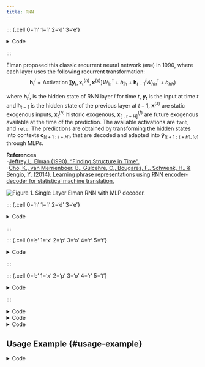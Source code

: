 ```yaml
---
title: RNN
---
```


::: {.cell 0=‘h’ 1=‘i’ 2=‘d’ 3=‘e’}

<details>
<summary>Code</summary>

``` python
%load_ext autoreload
%autoreload 2
```

</details>

:::

Elman proposed this classic recurrent neural network (`RNN`) in 1990,
where each layer uses the following recurrent transformation:
$$\mathbf{h}^{l}_{t} = \mathrm{Activation}([\mathbf{y}_{t},\mathbf{x}^{(h)}_{t},\mathbf{x}^{(s)}] W^{\intercal}_{ih} + b_{ih}  +  \mathbf{h}^{l}_{t-1} W^{\intercal}_{hh} + b_{hh})$$

where $\mathbf{h}^{l}_{t}$, is the hidden state of RNN layer $l$ for
time $t$, $\mathbf{y}_{t}$ is the input at time $t$ and
$\mathbf{h}_{t-1}$ is the hidden state of the previous layer at $t-1$,
$\mathbf{x}^{(s)}$ are static exogenous inputs, $\mathbf{x}^{(h)}_{t}$
historic exogenous, $\mathbf{x}^{(f)}_{[:t+H]}$ are future exogenous
available at the time of the prediction. The available activations are
`tanh`, and `relu`. The predictions are obtained by transforming the
hidden states into contexts $\mathbf{c}_{[t+1:t+H]}$, that are decoded
and adapted into $\mathbf{\hat{y}}_{[t+1:t+H],[q]}$ through MLPs.

**References**<br> -[Jeffrey L. Elman (1990). “Finding Structure in
Time”.](https://onlinelibrary.wiley.com/doiabs/10.1207/s15516709cog1402_1)<br>
-[Cho, K., van Merrienboer, B., Gülcehre, C., Bougares, F., Schwenk, H.,
& Bengio, Y. (2014). Learning phrase representations using RNN
encoder-decoder for statistical machine
translation.](http://arxiv.org/abs/1406.1078)<br>

![Figure 1. Single Layer Elman RNN with MLP
decoder.](imgs_models/rnn.png)

::: {.cell 0=‘h’ 1=‘i’ 2=‘d’ 3=‘e’}

<details>
<summary>Code</summary>

``` python
from nbdev.showdoc import show_doc
from neuralforecast.utils import generate_series
```

</details>

:::

::: {.cell 0=‘e’ 1=‘x’ 2=‘p’ 3=‘o’ 4=‘r’ 5=‘t’}

<details>
<summary>Code</summary>

``` python
from typing import Optional

import torch
import torch.nn as nn

from neuralforecast.losses.pytorch import MAE
from neuralforecast.common._base_recurrent import BaseRecurrent
from neuralforecast.common._modules import MLP
```

</details>

:::

::: {.cell 0=‘e’ 1=‘x’ 2=‘p’ 3=‘o’ 4=‘r’ 5=‘t’}

<details>
<summary>Code</summary>

``` python
class RNN(BaseRecurrent):
    """ RNN

    Multi Layer Elman RNN (RNN), with MLP decoder.
    The network has `tanh` or `relu` non-linearities, it is trained using 
    ADAM stochastic gradient descent. The network accepts static, historic 
    and future exogenous data.

    **Parameters:**<br>
    `h`: int, forecast horizon.<br>
    `input_size`: int, maximum sequence length for truncated train backpropagation. Default -1 uses all history.<br>
    `inference_input_size`: int, maximum sequence length for truncated inference. Default -1 uses all history.<br>
    `encoder_n_layers`: int=2, number of layers for the RNN.<br>
    `encoder_hidden_size`: int=200, units for the RNN's hidden state size.<br>
    `encoder_activation`: str=`tanh`, type of RNN activation from `tanh` or `relu`.<br>
    `encoder_bias`: bool=True, whether or not to use biases b_ih, b_hh within RNN units.<br>
    `encoder_dropout`: float=0., dropout regularization applied to RNN outputs.<br>
    `context_size`: int=10, size of context vector for each timestamp on the forecasting window.<br>
    `decoder_hidden_size`: int=200, size of hidden layer for the MLP decoder.<br>
    `decoder_layers`: int=2, number of layers for the MLP decoder.<br>
    `futr_exog_list`: str list, future exogenous columns.<br>
    `hist_exog_list`: str list, historic exogenous columns.<br>
    `stat_exog_list`: str list, static exogenous columns.<br>
    `loss`: PyTorch module, instantiated train loss class from [losses collection](https://nixtla.github.io/neuralforecast/losses.pytorch.html).<br>
    `valid_loss`: PyTorch module=`loss`, instantiated valid loss class from [losses collection](https://nixtla.github.io/neuralforecast/losses.pytorch.html).<br>
    `max_steps`: int=1000, maximum number of training steps.<br>
    `learning_rate`: float=1e-3, Learning rate between (0, 1).<br>
    `num_lr_decays`: int=-1, Number of learning rate decays, evenly distributed across max_steps.<br>
    `early_stop_patience_steps`: int=-1, Number of validation iterations before early stopping.<br>
    `val_check_steps`: int=100, Number of training steps between every validation loss check.<br>
    `batch_size`: int=32, number of differentseries in each batch.<br>
    `valid_batch_size`: int=None, number of different series in each validation and test batch.<br>
    `scaler_type`: str='robust', type of scaler for temporal inputs normalization see [temporal scalers](https://nixtla.github.io/neuralforecast/common.scalers.html).<br>
    `random_seed`: int=1, random_seed for pytorch initializer and numpy generators.<br>
    `num_workers_loader`: int=os.cpu_count(), workers to be used by `TimeSeriesDataLoader`.<br>
    `drop_last_loader`: bool=False, if True `TimeSeriesDataLoader` drops last non-full batch.<br>
    `alias`: str, optional,  Custom name of the model.<br>
    `**trainer_kwargs`: int,  keyword trainer arguments inherited from [PyTorch Lighning's trainer](https://pytorch-lightning.readthedocs.io/en/stable/api/pytorch_lightning.trainer.trainer.Trainer.html?highlight=trainer).<br>    
    """
    # Class attributes
    SAMPLING_TYPE = 'recurrent'

    def __init__(self,
                 h: int,
                 input_size: int = -1,
                 inference_input_size: int = -1,
                 encoder_n_layers: int = 2,
                 encoder_hidden_size: int = 200,
                 encoder_activation: str = 'tanh',
                 encoder_bias: bool = True,
                 encoder_dropout: float = 0.,
                 context_size: int = 10,
                 decoder_hidden_size: int = 200,
                 decoder_layers: int = 2,
                 futr_exog_list = None,
                 hist_exog_list = None,
                 stat_exog_list = None,
                 loss = MAE(),
                 valid_loss = None,
                 max_steps: int = 1000,
                 learning_rate: float = 1e-3,
                 num_lr_decays: int = -1,
                 early_stop_patience_steps: int =-1,
                 val_check_steps: int = 100,
                 batch_size=32,
                 valid_batch_size: Optional[int] = None,
                 scaler_type: str='robust',
                 random_seed=1,
                 num_workers_loader=0,
                 drop_last_loader=False,
                 **trainer_kwargs):
        super(RNN, self).__init__(
            h=h,
            input_size=input_size,
            inference_input_size=inference_input_size,
            loss=loss,
            valid_loss=valid_loss,
            max_steps=max_steps,
            learning_rate=learning_rate,
            num_lr_decays=num_lr_decays,
            early_stop_patience_steps=early_stop_patience_steps,
            val_check_steps=val_check_steps,
            batch_size=batch_size,
            valid_batch_size=valid_batch_size,
            scaler_type=scaler_type,
            futr_exog_list=futr_exog_list,
            hist_exog_list=hist_exog_list,
            stat_exog_list=stat_exog_list,
            num_workers_loader=num_workers_loader,
            drop_last_loader=drop_last_loader,
            random_seed=random_seed,
            **trainer_kwargs
        )

        # RNN
        self.encoder_n_layers = encoder_n_layers
        self.encoder_hidden_size = encoder_hidden_size
        self.encoder_activation = encoder_activation
        self.encoder_bias = encoder_bias
        self.encoder_dropout = encoder_dropout
        
        # Context adapter
        self.context_size = context_size

        # MLP decoder
        self.decoder_hidden_size = decoder_hidden_size
        self.decoder_layers = decoder_layers

        self.futr_exog_size = len(self.futr_exog_list)
        self.hist_exog_size = len(self.hist_exog_list)
        self.stat_exog_size = len(self.stat_exog_list)
        
        # RNN input size (1 for target variable y)
        input_encoder = 1 + self.hist_exog_size + self.stat_exog_size

        # Instantiate model
        self.hist_encoder = nn.RNN(input_size=input_encoder,
                                   hidden_size=self.encoder_hidden_size,
                                   num_layers=self.encoder_n_layers,
                                   nonlinearity=self.encoder_activation,
                                   bias=self.encoder_bias,
                                   dropout=self.encoder_dropout,
                                   batch_first=True)

        # Context adapter
        self.context_adapter = nn.Linear(in_features=self.encoder_hidden_size + self.futr_exog_size * h,
                                         out_features=self.context_size * h)

        # Decoder MLP
        self.mlp_decoder = MLP(in_features=self.context_size + self.futr_exog_size,
                               out_features=self.loss.outputsize_multiplier,
                               hidden_size=self.decoder_hidden_size,
                               num_layers=self.decoder_layers,
                               activation='ReLU',
                               dropout=0.0)

    def forward(self, windows_batch):
        
        # Parse windows_batch
        encoder_input = windows_batch['insample_y'] # [B, seq_len, 1]
        futr_exog     = windows_batch['futr_exog']
        hist_exog     = windows_batch['hist_exog']
        stat_exog     = windows_batch['stat_exog']

        # Concatenate y, historic and static inputs
        # [B, C, seq_len, 1] -> [B, seq_len, C]
        # Contatenate [ Y_t, | X_{t-L},..., X_{t} | S ]
        batch_size, seq_len = encoder_input.shape[:2]
        if self.hist_exog_size > 0:
            hist_exog = hist_exog.permute(0,2,1,3).squeeze(-1) # [B, X, seq_len, 1] -> [B, seq_len, X]
            encoder_input = torch.cat((encoder_input, hist_exog), dim=2)

        if self.stat_exog_size > 0:
            stat_exog = stat_exog.unsqueeze(1).repeat(1, seq_len, 1) # [B, S] -> [B, seq_len, S]
            encoder_input = torch.cat((encoder_input, stat_exog), dim=2)

        # RNN forward
        hidden_state, _ = self.hist_encoder(encoder_input) # [B, seq_len, rnn_hidden_state]

        if self.futr_exog_size > 0:
            futr_exog = futr_exog.permute(0,2,3,1)[:,:,1:,:]  # [B, F, seq_len, 1+H] -> [B, seq_len, H, F]
            hidden_state = torch.cat(( hidden_state, futr_exog.reshape(batch_size, seq_len, -1)), dim=2)

        # Context adapter
        context = self.context_adapter(hidden_state)
        context = context.reshape(batch_size, seq_len, self.h, self.context_size)

        # Residual connection with futr_exog
        if self.futr_exog_size > 0:
            context = torch.cat((context, futr_exog), dim=-1)

        # Final forecast
        output = self.mlp_decoder(context)
        output = self.loss.domain_map(output)
        
        return output
```

</details>

:::

<details>
<summary>Code</summary>

``` python
show_doc(RNN)
```

</details>
<details>
<summary>Code</summary>

``` python
show_doc(RNN.fit, name='RNN.fit')
```

</details>
<details>
<summary>Code</summary>

``` python
show_doc(RNN.predict, name='RNN.predict')
```

</details>

## Usage Example {#usage-example}

<details>
<summary>Code</summary>

``` python
import numpy as np
import pandas as pd
import pytorch_lightning as pl
import matplotlib.pyplot as plt

from neuralforecast import NeuralForecast
from neuralforecast.models import RNN
from neuralforecast.losses.pytorch import MQLoss, DistributionLoss
from neuralforecast.utils import AirPassengersPanel, AirPassengersStatic
from neuralforecast.tsdataset import TimeSeriesDataset, TimeSeriesLoader

Y_train_df = AirPassengersPanel[AirPassengersPanel.ds<AirPassengersPanel['ds'].values[-12]] # 132 train
Y_test_df = AirPassengersPanel[AirPassengersPanel.ds>=AirPassengersPanel['ds'].values[-12]].reset_index(drop=True) # 12 test

fcst = NeuralForecast(
    models=[RNN(h=12,
                input_size=-1,
                inference_input_size=24,
                loss=MQLoss(level=[80, 90]),
                scaler_type='robust',
                encoder_n_layers=2,
                encoder_hidden_size=128,
                context_size=10,
                decoder_hidden_size=128,
                decoder_layers=2,
                max_steps=300,
                futr_exog_list=['y_[lag12]'],
                #hist_exog_list=['y_[lag12]'],
                stat_exog_list=['airline1'],
                )
    ],
    freq='M'
)
fcst.fit(df=Y_train_df, static_df=AirPassengersStatic, val_size=12)
forecasts = fcst.predict(futr_df=Y_test_df)

Y_hat_df = forecasts.reset_index(drop=False).drop(columns=['unique_id','ds'])
plot_df = pd.concat([Y_test_df, Y_hat_df], axis=1)
plot_df = pd.concat([Y_train_df, plot_df])

plot_df = plot_df[plot_df.unique_id=='Airline1'].drop('unique_id', axis=1)
plt.plot(plot_df['ds'], plot_df['y'], c='black', label='True')
plt.plot(plot_df['ds'], plot_df['RNN-median'], c='blue', label='median')
plt.fill_between(x=plot_df['ds'][-12:], 
                 y1=plot_df['RNN-lo-90'][-12:].values, 
                 y2=plot_df['RNN-hi-90'][-12:].values,
                 alpha=0.4, label='level 90')
plt.legend()
plt.grid()
plt.plot()
```

</details>


